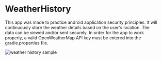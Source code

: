 # WeatherHistory

This app was made to practice android application security principles. It will continuously store the weather details based on the user's location. The data can be viewed and/or sent securely. In order for the app to work properly, a valid OpenWeatherMap API key must be entered into the gradle.properties file.

![weather history sample](https://user-images.githubusercontent.com/15163499/44300276-5e13fc00-a2d2-11e8-997d-7e02753d2409.png)
